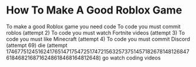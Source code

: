 # How To Make A Good Roblox Game
To make a good Roblox game you need code
To code you must commit roblos
(attempt 2) To code you must watch Fortnite videos
(attempt 3) To code you must like Minecraft
(attempt 4) To code you must commit Discord
(attempt 69) die
(attempt 1746775124516241765147175472517472156325737514571826781481268476184682168716248618468164812648) go watch coding videos
